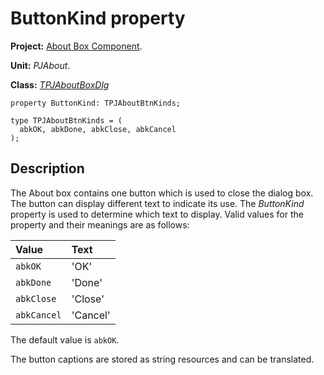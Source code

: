 <a href='Hidden comment: 
$Rev$
$Date$
'></a>

# ButtonKind property #

**Project:** [About Box Component](AboutBoxComponent.md).

**Unit:** _PJAbout_.

**Class:** _[TPJAboutBoxDlg](TPJAboutBoxDlg.md)_

```
property ButtonKind: TPJAboutBtnKinds;

type TPJAboutBtnKinds = (
  abkOK, abkDone, abkClose, abkCancel
);
```

## Description ##

The About box contains one button which is used to close the dialog box. The button can display different text to indicate its use. The _ButtonKind_ property is used to determine which text to display. Valid values for the property and their meanings are as follows:

| **Value** | **Text** |
|:----------|:---------|
| `abkOK` | 'OK' |
| `abkDone` | 'Done' |
| `abkClose` | 'Close' |
| `abkCancel` | 'Cancel' |

The default value is `abkOK`.

The button captions are stored as string resources and can be translated.